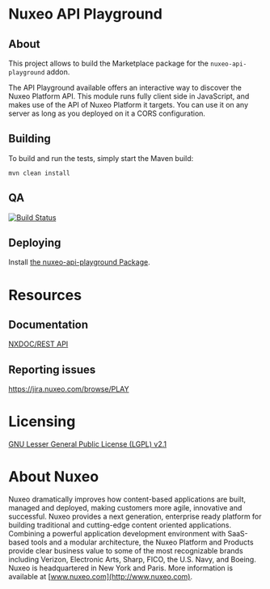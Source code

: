 # Nuxeo API Playground

## About

This project allows to build the Marketplace package for the `nuxeo-api-playground` addon.

The API Playground available offers an interactive way to discover the Nuxeo Platform API.
This module runs fully client side in JavaScript, and makes use of the API of Nuxeo Platform it targets.
You can use it on any server as long as you deployed on it a CORS configuration.

## Building

To build and run the tests, simply start the Maven build:

    mvn clean install

## QA

[![Build Status](https://qa.nuxeo.org/jenkins/buildStatus/icon?job=master/addons_FT_nuxeo-api-playground-master)](https://qa.nuxeo.org/jenkins/job/master/job/addons_FT_nuxeo-api-playground-master/)

## Deploying

Install [the nuxeo-api-playground Package](https://connect.nuxeo.com/nuxeo/site/marketplace/package/nuxeo-api-playground).

# Resources

## Documentation

[NXDOC/REST API](http://doc.nuxeo.com/x/9QUuAQ)

## Reporting issues

https://jira.nuxeo.com/browse/PLAY

# Licensing

[GNU Lesser General Public License (LGPL) v2.1](http://www.gnu.org/licenses/lgpl-2.1.html)

# About Nuxeo

Nuxeo dramatically improves how content-based applications are built, managed and deployed, making customers more agile, innovative and successful. Nuxeo provides a next generation, enterprise ready platform for building traditional and cutting-edge content oriented applications. Combining a powerful application development environment with
SaaS-based tools and a modular architecture, the Nuxeo Platform and Products provide clear business value to some of the most recognizable brands including Verizon, Electronic Arts, Sharp, FICO, the U.S. Navy, and Boeing. Nuxeo is headquartered in New York and Paris.
More information is available at [www.nuxeo.com](http://www.nuxeo.com).

